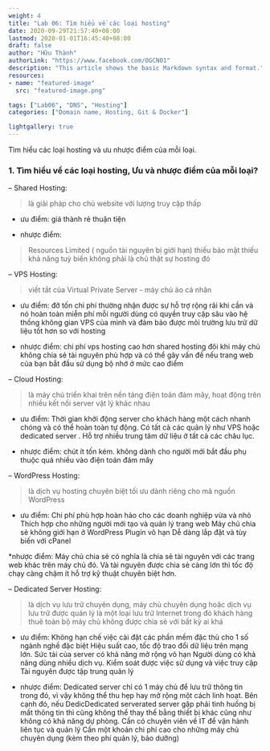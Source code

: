 ```yaml
---
weight: 4
title: "Lab 06: Tìm hiểu về các loại hosting"
date: 2020-09-29T21:57:40+08:00
lastmod: 2020-01-01T16:45:40+08:00
draft: false
author: "Hữu Thành"
authorLink: "https://www.facebook.com/OGCN01"
description: "This article shows the basic Markdown syntax and format."
resources:
- name: "featured-image"
  src: "featured-image.png"

tags: ["Lab06", "DNS", "Hosting"]
categories: ["Domain name, Hosting, Git & Docker"]

lightgallery: true
---
```


Tìm hiểu các loại hosting và ưu nhược điểm của mỗi loại.

<!--more-->

### 1. Tìm hiểu về các loại hosting, Ưu và nhược điểm của mỗi loại?

– Shared Hosting: 
>là giải pháp cho chủ website với lượng truy cập thấp


* ưu điểm:
giá thành rẻ
thuận tiện


* nhược điểm:
>Resources Limited ( nguồn tài nguyên bị giới hạn) thiếu bảo mật thiếu khả năng tuỳ biến không phải là chủ thật sự hosting đó

– VPS Hosting:
>viết tắt của Virtual Private Server - máy chủ ảo cá nhân
* ưu điểm:
đỡ tốn chi phí
thường nhận được sự hỗ trợ rộng rãi khi cần và nó hoàn toàn miễn phí mỗi người dùng có quyền truy cập sâu vào hệ thống không gian VPS của mình và đảm bảo được môi trường lưu trữ dữ liệu tốt hơn so với hosting


* nhược điểm:
chi phí vps hosting cao hơn shared hosting
đôi khi máy chủ không chia sẻ tài nguyên phù hợp
và có thể gây vấn đề nếu trang web của bạn bắt đầu sử dụng bộ nhớ ở mức cao điểm

– Cloud Hosting:
>là máy chủ triển khai trên nền tảng điện toán đám mây, hoạt động trên nhiều kết nối server vật lý khác nhau
* ưu điểm: Thời gian khởi động server cho khách hàng một cách nhanh chóng và có thể hoàn toàn tự động.
Có tất cả các quản lý như VPS hoặc dedicated server .
Hỗ trợ nhiều trung tâm dữ liệu ở tất cả các châu lục.


* nhược điểm:
chút ít tốn kém.
không dành cho người mới bắt đầu
phụ thuộc quá nhiều vào điện toán đám mây

– WordPress Hosting:
>là dịch vụ hosting chuyên biệt tối ưu dành riêng cho mã nguồn WordPress
* ưu điểm:
Chi phí phù hợp hoàn hảo cho các doanh nghiệp vừa và nhỏ
Thích hợp cho những người mới tạo và quản lý trang web
Máy chủ chia sẻ không giới hạn ở WordPress
Plugin vô hạn
Dễ dàng lắp đặt và tùy biến với cPanel


*nhược điểm:
Máy chủ chia sẻ có nghĩa là chia sẻ tài nguyên với các trang web khác trên máy chủ đó. Và tài nguyên được chia sẻ càng lớn thì tốc độ chạy càng chậm
ít hỗ trợ kỹ thuật chuyên biệt hơn.

– Dedicated Server Hosting:
>là dịch vụ lưu trữ chuyên dụng, máy chủ chuyên dụng hoặc dịch vụ lưu trữ được quản lý là một loại lưu trữ Internet trong đó khách hàng thuê toàn bộ máy chủ không được chia sẻ với bất kỳ ai khá
* ưu điểm:
Không hạn chế việc cài đặt các phần mềm đặc thù cho 1 số ngành nghề đặc biệt
Hiệu suất cao, tốc độ trao đổi dữ liệu trên mạng lớn. Sức tải của server có khả năng mở rộng vô hạn
Người dùng có khả năng dùng nhiều dịch vụ.
Kiểm soát được việc sử dụng và việc truy cập
Tài nguyên được tập trung quản lý


* nhược điểm:
Dedicated server chỉ có 1 máy chủ để lưu trữ thông tin trong đó, vì vậy không thể thu hẹp hay mở rộng một cách linh hoạt. Bên cạnh đó, nếu DedicDedicated serverated server gặp phải tình huống bị mất thông tin thì cũng không thể thay thế bằng thiết bị khác cũng như không có khả năng dự phòng.
Cần có chuyên viên về IT để vận hành liên tục và quản lý
Cần một khoản chi phí cao cho những máy chủ chuyên dụng (kèm theo phí quản lý, bảo dưỡng)
